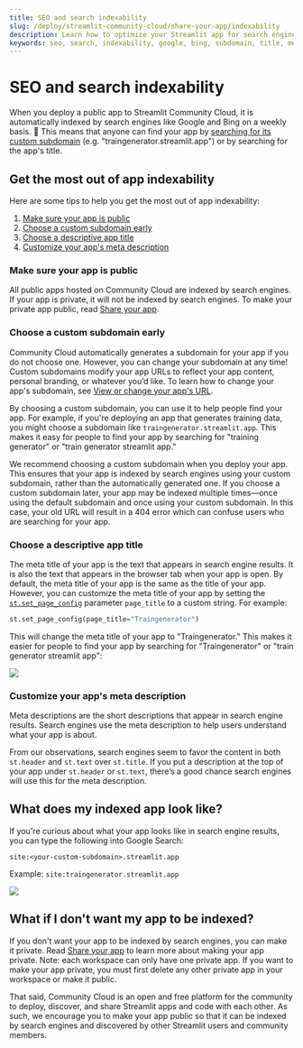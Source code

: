 ```yaml
---
title: SEO and search indexability
slug: /deploy/streamlit-community-cloud/share-your-app/indexability
description: Learn how to optimize your Streamlit app for search engines with custom subdomains, descriptive titles, and meta descriptions.
keywords: seo, search, indexability, google, bing, subdomain, title, meta description, optimization, discoverability
---
```


# SEO and search indexability

When you deploy a public app to Streamlit Community Cloud, it is automatically indexed by search engines like Google and Bing on a weekly basis. 🎈 This means that anyone can find your app by <a href="https://www.google.com/search?q=traingenerator.streamlit.app" target="_blank">searching for its custom subdomain</a> (e.g. "traingenerator.streamlit.app") or by searching for the app's title.

## Get the most out of app indexability

Here are some tips to help you get the most out of app indexability:

1. [Make sure your app is public](#make-sure-your-app-is-public)
2. [Choose a custom subdomain early](#choose-a-custom-subdomain-early)
3. [Choose a descriptive app title](#choose-a-descriptive-app-title)
4. [Customize your app's meta description](#customize-your-apps-meta-description)

### Make sure your app is public

All public apps hosted on Community Cloud are indexed by search engines. If your app is private, it will not be indexed by search engines. To make your private app public, read [Share your app](/deploy/streamlit-community-cloud/share-your-app).

### Choose a custom subdomain early

Community Cloud automatically generates a subdomain for your app if you do not choose one. However, you can change your subdomain at any time! Custom subdomains modify your app URLs to reflect your app content, personal branding, or whatever you’d like. To learn how to change your app's subdomain, see [View or change your app's URL](/deploy/streamlit-community-cloud/manage-your-app/app-settings#view-or-change-your-apps-url).

By choosing a custom subdomain, you can use it to help people find your app. For example, if you're deploying an app that generates training data, you might choose a subdomain like `traingenerator.streamlit.app`. This makes it easy for people to find your app by searching for "training generator" or "train generator streamlit app."

We recommend choosing a custom subdomain when you deploy your app. This ensures that your app is indexed by search engines using your custom subdomain, rather than the automatically generated one. If you choose a custom subdomain later, your app may be indexed multiple times&mdash;once using the default subdomain and once using your custom subdomain. In this case, your old URL will result in a 404 error which can confuse users who are searching for your app.

### Choose a descriptive app title

The meta title of your app is the text that appears in search engine results. It is also the text that appears in the browser tab when your app is open. By default, the meta title of your app is the same as the title of your app. However, you can customize the meta title of your app by setting the [`st.set_page_config`](/develop/api-reference/configuration/st.set_page_config) parameter `page_title` to a custom string. For example:

```python
st.set_page_config(page_title="Traingenerator")
```

This will change the meta title of your app to "Traingenerator." This makes it easier for people to find your app by searching for "Traingenerator" or "train generator streamlit app":

<Image src="/images/streamlit-community-cloud/indexability-app-title.png" caption='Google search results for "train generator streamlit app"' />

### Customize your app's meta description

Meta descriptions are the short descriptions that appear in search engine results. Search engines use the meta description to help users understand what your app is about.

From our observations, search engines seem to favor the content in both `st.header` and `st.text` over `st.title`. If you put a description at the top of your app under `st.header` or `st.text`, there’s a good chance search engines will use this for the meta description.

## What does my indexed app look like?

If you're curious about what your app looks like in search engine results, you can type the following into Google Search:

```
site:<your-custom-subdomain>.streamlit.app
```

Example: `site:traingenerator.streamlit.app`

<Image src="/images/streamlit-community-cloud/indexability-search-result.png" caption='Google search results for "site:traingenerator.streamlit.app"' />

## What if I don't want my app to be indexed?

If you don't want your app to be indexed by search engines, you can make it private. Read [Share your app](/deploy/streamlit-community-cloud/share-your-app) to learn more about making your app private. Note: each workspace can only have one private app. If you want to make your app private, you must first delete any other private app in your workspace or make it public.

That said, Community Cloud is an open and free platform for the community to deploy, discover, and share Streamlit apps and code with each other. As such, we encourage you to make your app public so that it can be indexed by search engines and discovered by other Streamlit users and community members.
